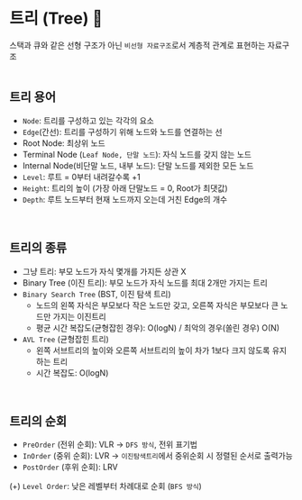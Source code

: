 # 트리 (Tree) :evergreen_tree:
스택과 큐와 같은 선형 구조가 아닌 `비선형 자료구조`로서 계층적 관계로 표현하는 자료구조   
<br>

## 트리 용어
- `Node`: 트리를 구성하고 있는 각각의 요소
- `Edge`(간선): 트리를 구성하기 위해 노드와 노드를 연결하는 선
- Root Node: 최상위 노드
- Terminal Node (`Leaf Node, 단말 노드`): 자식 노드를 갖지 않는 노드
- Internal Node(비단말 노드, 내부 노드): 단말 노드를 제외한 모든 노드
- `Level`: 루트 = 0부터 내려갈수록 +1
- `Height`: 트리의 높이 (가장 아래 단말노드 = 0, Root가 최댓값)
- `Depth`: 루트 노드부터 현재 노드까지 오는데 거친 Edge의 개수

<br>

## 트리의 종류
- 그냥 트리: 부모 노드가 자식 몇개를 가지든 상관 X
- Binary Tree (이진 트리): 부모 노드가 자식 노드를 최대 2개만 가지는 트리
- `Binary Search Tree` (BST, 이진 탐색 트리)
  - 노드의 왼쪽 자식은 부모보다 작은 노드만 갖고, 오른쪽 자식은 부모보다 큰 노드만 가지는 이진트리
  - 평균 시간 복잡도(균형잡힌 경우): O(logN) / 최악의 경우(쏠린 경우) O(N)
- `AVL Tree` (균형잡힌 트리)
  - 왼쪽 서브트리의 높이와 오른쪽 서브트리의 높이 차가 1보다 크지 않도록 유지하는 트리
  - 시간 복잡도: O(logN)

<br>

## 트리의 순회
- `PreOrder` (전위 순회): VLR -> `DFS 방식`, 전위 표기법
- `InOrder` (중위 순회): LVR -> `이진탐색트리`에서 중위순회 시 정렬된 순서로 출력가능
- `PostOrder` (후위 순회): LRV

(+) `Level Order`: 낮은 레벨부터 차례대로 순회 (`BFS 방식`)
